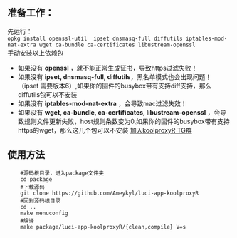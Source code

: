 
## 准备工作：
先运行：</br>
`opkg install openssl-util  ipset dnsmasq-full diffutils iptables-mod-nat-extra wget ca-bundle ca-certificates libustream-openssl`</br>
手动安装以上依赖包</br>
* 如果没有 **openssl** ，就不能正常生成证书，导致https过滤失败！
* 如果没有 **ipset, dnsmasq-full, diffutils**，黑名单模式也会出现问题！（ipset 需要版本6）,如果你的固件的busybox带有支持diff支持，那么diffutils包可以不安装
* 如果没有 **iptables-mod-nat-extra** ，会导致mac过滤失效！
* 如果没有 **wget, ca-bundle, ca-certificates, libustream-openssl** ，会导致规则文件更新失败，host规则条数变为0,如果你的固件的busybox带有支持https的wget，那么这几个包可以不安装
[加入koolproxyR TG群]( https://t.me/koolproxyR)


## 使用方法
```Brach
    #源码根目录，进入package文件夹
    cd package
    #下载源码
    git clone https://github.com/Ameykyl/luci-app-koolproxyR
    #回到源码根目录
    cd ..
    make menuconfig
    #编译
    make package/luci-app-koolproxyR/{clean,compile} V=s






